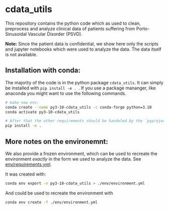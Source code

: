# cdata_utils

This repository contains the python code which as used to clean, preprocess and analyze clinical data of patients suffering from Porto-Sinusoidal Vascular Disorder (PSVD). 




**Note:** Since the patient data is confidential, we show here only the scripts and jupyter notebooks which were used to analyze the data. The data itself is not available.


## Installation with conda:
The majority of the code is in the python package `cdata_utils`. It can simply be installed with `pip install -e . `. 
If you use a package mananger, like anaconda you might want to use the following commands.

```bash
# make new env: 
conda create --name py3-10-cdata_utils -c conda-forge python=3.10
conda activate py3-10-cdata_utils

# After that the other requirements should be handeled by the `pyproject.toml`
pip install -e . 

```


## More notes on the environemnt: 
We also provide a frozen environment, which can be used to recreate the environment *exactly* in the form we used to analyze the data.
See [env/requirements.yml](env/enironment.yml). 


It was created with: 
```bash 
conda env export -n py3-10-cdata_utils > ./env/environment.yml
```

And could be used to recreate the environment with

```bash
conda env create -f ./env/environment.yml
```





